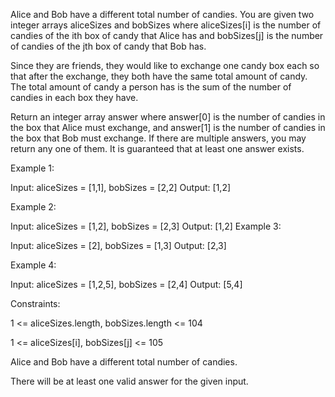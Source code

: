 Alice and Bob have a different total number of candies. You are given two integer arrays aliceSizes and bobSizes where aliceSizes[i] is the number of candies of the ith box of candy that Alice has and bobSizes[j] is the number of candies of the jth box of candy that Bob has.

Since they are friends, they would like to exchange one candy box each so that after the exchange, they both have the same total amount of candy. The total amount of candy a person has is the sum of the number of candies in each box they have.

Return an integer array answer where answer[0] is the number of candies in the box that Alice must exchange, and answer[1] is the number of candies in the box that Bob must exchange. If there are multiple answers, you may return any one of them. It is guaranteed that at least one answer exists.

 

Example 1:

Input: aliceSizes = [1,1], bobSizes = [2,2]
Output: [1,2]

Example 2:

Input: aliceSizes = [1,2], bobSizes = [2,3]
Output: [1,2]
Example 3:

Input: aliceSizes = [2], bobSizes = [1,3]
Output: [2,3]

Example 4:

Input: aliceSizes = [1,2,5], bobSizes = [2,4]
Output: [5,4]
 

Constraints:

1 <= aliceSizes.length, bobSizes.length <= 104

1 <= aliceSizes[i], bobSizes[j] <= 105

Alice and Bob have a different total number of candies.

There will be at least one valid answer for the given input.
